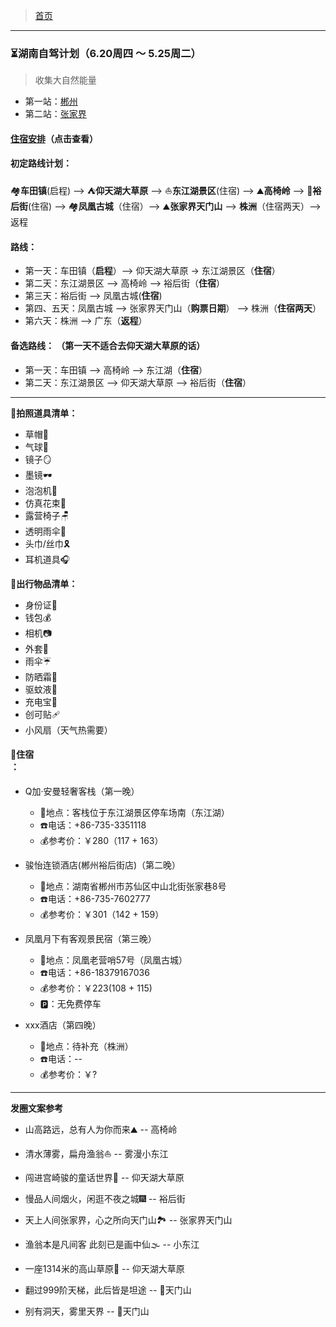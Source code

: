 >  [首页](../README.md)

---

### ⏳湖南自驾计划（6.20周四 ～ 5.25周二）
> 收集大自然能量
* 第一站：[郴州](./湖南自驾/郴州之旅.md)
* 第二站：[张家界](./湖南自驾/张家界之旅.md)

#### [住宿安排](#accommodation)（点击查看）

#### 初定路线计划：
🏘**️车田镇**(启程) --> ⛺**仰天湖大草原** --> ⛵️**东江湖景区**(住宿) -->️️ ⛰️**高椅岭** -->  🍲**裕后街**(住宿) --> 🏘**凤凰古城**（住宿）--> ⛰️**张家界天门山** --> **株洲**（住宿两天）-->返程

#### **路线：**
* 第一天：车田镇（**启程**）--> 仰天湖大草原 -> 东江湖景区（**住宿**）
* 第二天：东江湖景区 --> 高椅岭 --> 裕后街（**住宿**）
* 第三天：裕后街 --> 凤凰古城(**住宿**)
* 第四、五天：凤凰古城 --> 张家界天门山（**购票日期**） --> 株洲（**住宿两天**）
* 第六天：株洲 --> 广东（**返程**）

#### **备选路线：** （第一天不适合去仰天湖大草原的话）
   * 第一天：车田镇 --> 高椅岭 --> 东江湖（**住宿**）
   * 第二天：东江湖景区 --> 仰天湖大草原 --> 裕后街（**住宿**）

--- 

**📜拍照道具清单：**
* 草帽👒
* 气球🎈
* 镜子🪞
* 墨镜🕶
* 泡泡机🫧
* 仿真花束💐
* 露营椅子🪑
* 透明雨伞🌂
* 头巾/丝巾🎗
* 耳机道具🎧

**🧳出行物品清单：**
* 身份证🪪
* 钱包💰
* 相机📷
* 外套🧥
* 雨伞☔
* 防晒霜🧴
* 驱蚊液🦟
* 充电宝🔋
* 创可贴🩹
* 小风扇（天气热需要）

#### <div id="accommodation">🏨住宿</div>：
*  Q加·安曼轻奢客栈（第一晚）
    + 📍地点：客栈位于东江湖景区停车场南（东江湖）
    + ☎️电话：+86-735-3351118
    + 💰参考价：￥280（117 + 163）

*  骏怡连锁酒店(郴州裕后街店)（第二晚）
    + 📍地点：湖南省郴州市苏仙区中山北街张家巷8号
    + ☎️电话：+86-735-7602777
    + 💰参考价：￥301（142 + 159） 

*  凤凰月下有客观景民宿（第三晚）
    + 📍地点：凤凰老营哨57号（凤凰古城）
    + ☎️电话：+86-18379167036
    + 💰参考价：￥223(108 + 115)
    + 🅿️：无免费停车

*  xxx酒店（第四晚）
    + 📍地点：待补充（株洲）
    + ☎️电话：--
    + 💰参考价：￥?

--- 

**发圈文案参考**

* 山高路远，总有人为你而来⛰️ -- 高椅岭

* 清水薄雾，扁舟渔翁⛵️️ -- 雾漫小东江

* 闯进宫崎骏的童话世界🦌 -- 仰天湖大草原

* 慢品人间烟火，闲逛不夜之城🎆 -- 裕后街

* 天上人间张家界，心之所向天门山🏞️ -- 张家界天门山

* 渔翁本是凡间客 此刻已是画中仙🌫 -- 小东江

* 一座1314米的高山草原🌈 -- 仰天湖大草原

* 翻过999阶天梯，此后皆是坦途 -- 📍天门山

* 别有洞天，雾里天界 -- 📍天门山
